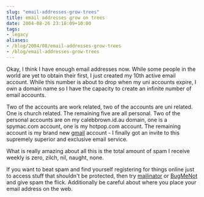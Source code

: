 ```yaml
---
slug: "email-addresses-grow-trees"
title: email addresses grow on trees
date: 2004-08-26 23:18:09+10:00
tags:
- legacy
aliases:
- /blog/2004/08/email-addresses-grow-trees
- /blog/email-addresses-grow-trees
---
```


Okay, I think I have enough email addresses now. While some people in the world are yet to obtain their first, I just created my 10th active email account. While this number is about to drop when my uni accounts expire, I own a domain name so I have the capacity to create an infinite number of email accounts.

Two of the accounts are work related, two of the accounts are uni related. One is church related. The remaining five are all personal. Two of the personal accounts are on my calebbrown.id.au domain, one is a spymac.com account, one is my hotpop.com account. The remaining account is my brand new <a href="http://gmail.google.com">gmail</a> account - I finally got an invite to this supremely superior and exclusive email service.

What is really amazing about all this is the total amount of spam I receive weekly is zero, zilch, nil, naught, none.

If you want to beat spam and find yourself registering for things online just to access stuff that shouldn't be protected, then try <a href="http://www.mailinator.net">mailinator</a> or <a href="http://www.bugmenot.com/">BugMeNot</a> and give spam the flick. Additionally be careful about where you place your email address on the web.
